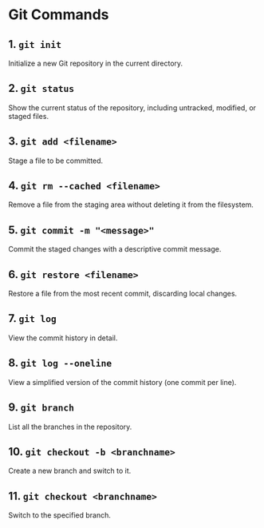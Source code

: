 # Git Commands

## 1. `git init`
Initialize a new Git repository in the current directory.

## 2. `git status`
Show the current status of the repository, including untracked, modified, or staged files.

## 3. `git add <filename>`
Stage a file to be committed.

## 4. `git rm --cached <filename>`
Remove a file from the staging area without deleting it from the filesystem.

## 5. `git commit -m "<message>"`
Commit the staged changes with a descriptive commit message.

## 6. `git restore <filename>`
Restore a file from the most recent commit, discarding local changes.

## 7. `git log`
View the commit history in detail.

## 8. `git log --oneline`
View a simplified version of the commit history (one commit per line).

## 9. `git branch`
List all the branches in the repository.

## 10. `git checkout -b <branchname>`
Create a new branch and switch to it.

## 11. `git checkout <branchname>`
Switch to the specified branch.


